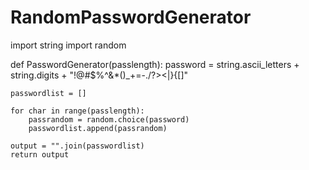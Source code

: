 # RandomPasswordGenerator
import string 
import random

def PasswordGenerator(passlength):
    password = string.ascii_letters + string.digits + "!@#$%^&*()_+=-./?><|\}{[]"
    
    passwordlist = []
    
    for char in range(passlength):
        passrandom = random.choice(password)
        passwordlist.append(passrandom)
        
    output = "".join(passwordlist)
    return output
